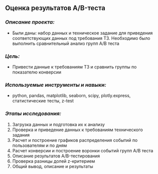 ## Оценка результатов A/B-теста
### *Описание проекта:* 
- Были даны: набор данных и техническое задание для приведения соответствующих данных под требования ТЗ. Необходимо было выполнить сравнительный анализ групп A/B теста
### *Цель:* 
- Привести данные к требованиям ТЗ и сравнить группы по показателю конверсии
### *Используемые инструменты и навыки:* 
- python, pandas, matplotlib, seaborn, scipy, plotly.express, статистические тесты, z-test
### *Этапы исследования:*
1. Загрузка данных и подготовка их к анализу
2. Проверка и приведение данных к требованиям технического задания
3. Расчет и построение графиков распределения событий по пользователям и по дням
4. Расчет конверсии и построение воронки событий групп A/B теста
5. Описание результатов A/B-тестирования
6. Проверка разницы долей z-критерием
7. Общий вывод, описание и результаты
